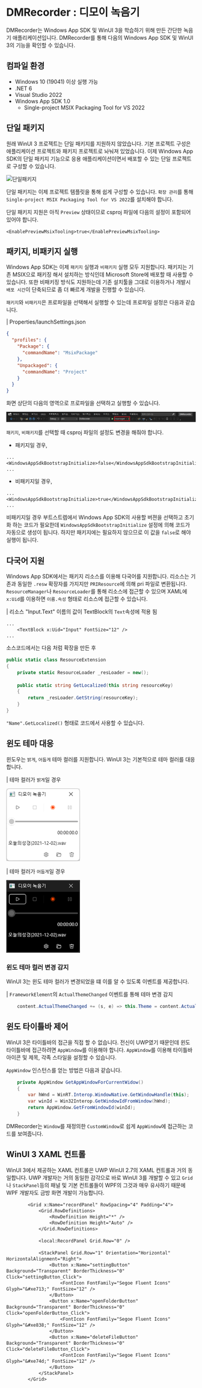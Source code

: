 # DMRecorder : 디모이 녹음기

DMRecorder는 Windows App SDK 및 WinUI 3을 학습하기 위해 만든 간단한 녹음기 애플리케이션입니다. DMRecorder를 통해 다음의 Windows App SDK 및 WinUI 3의 기능을 확인할 수 있습니다.


## 컴파일 환경

- Windows 10 (19041) 이상 실행 가능
- .NET 6
- Visual Studio 2022
- Windows App SDK 1.0
   - Single-project MSIX Packaging Tool for VS 2022


## 단일 패키지

원래 WinUI 3 프로젝트는 단일 패키지를 지원하지 않았습니다. 기본 프로젝트 구성은 애플리케이션 프로젝트와 패키지 프로젝트로 놔눠져 있었습니다. 이제 Windows App SDK의 단일 패키지 기능으로 응용 애플리케이션이면서 배포할 수 있는 단일 프로젝트로 구성할 수 있습니다.

![단일패키지](https://docs.microsoft.com/ko-kr/windows/apps/windows-app-sdk/images/single-project-overview.png)

단일 패키지는 이제 프로젝트 템플릿을 통해 쉽게 구성할 수 있습니다. `확장 관리`를 통해 `Single-project MSIX Packaging Tool for VS 2022`를 설치해야 합니다.

단일 패키지 지원은 아직 `Preview` 상태이므로 csproj 파일에 다음의 설정이 포함되어 있어야 합니다.

```xaml
<EnablePreviewMsixTooling>true</EnablePreviewMsixTooling>
```


## 패키지, 비패키지 실행

Windows App SDK는 이제 `패키지` 실행과 `비패키지` 실행 모두 지원합니다. 패키지는 기존 MSIX으로 패키징 해서 설치하는 방식인데 Microsoft Store에 배포할 때 사용할 수 있습니다. 또한 비패키징 방식도 지원하는데 기존 설치툴을 그대로 이용하거나 개발시 `배포 시간`이 단축되므로 좀 더 빠르게 개발을 진행할 수 있습니다.

`패키지`와 `비패키지`은 프로파일을 선택해서 실행할 수 있는데 프로파일 설정은 다음과 같습니다.

| Properties/launchSettings.json
```json
{
  "profiles": {
    "Package": {
      "commandName": "MsixPackage"
    },
    "Unpackaged": {
      "commandName": "Project"
    }
  }
}
```

화면 상단의 다음의 영역으로 프로파일을 선택하고 실행할 수 있습니다.

![프로파일 선택](images/profile1.png)

`패키지`, `비패키지`를 선택할 때 csproj 파일의 설정도 변경을 해줘야 합니다.

- 패키지일 경우,
```xaml
...
<WindowsAppSdkBootstrapInitialize>false</WindowsAppSdkBootstrapInitialize>
...
```

- 비패키지일 경우,
```xaml
...
<WindowsAppSdkBootstrapInitialize>true</WindowsAppSdkBootstrapInitialize>
...
```

비패키지일 경우 부트스트렙에서 Windows App SDK의 사용할 버젼을 선택하고 초기화 하는 코드가 필요한데 `WindowsAppSdkBootstrapInitialize` 설정에 의해 코드가 자동으로 생성이 됩니다. 하지만 패키지에는 필요하지 않으므로 이 값을 `false`로 해야 실행이 됩니다.


## 다국어 지원

Windows App SDK에서는 패키지 리소스를 이용해 다국어를 지원합니다. 리소스는 기존과 동일한 `.resw` 확장자를 가지지만 `PRIResource`에 의해 pri 파일로 변환됩니다. `ResourceManager`나 `ResourceLoader`를 통해 리소스에 접근할 수 있으며 XAML에 `x:Uid`를 이용하면 `이름.속성` 형태로 리소스에 접근할 수 있습니다.

| 리소스 "Input.Text" 이름의 값이 TextBlock의 `Text`속성에 적용 됨
```xaml
...
    <TextBlock x:Uid="Input" FontSize="12" />
...
```

소스코드에서는 다음 처럼 확장을 만든 후

```csharp
public static class ResourceExtension
{
    private static ResourceLoader _resLoader = new();

    public static string GetLocalized(this string resourceKey)
    {
        return _resLoader.GetString(resourceKey);
    }
}
```

`"Name".GetLocalized()` 형태로 코드에서 사용할 수 있습니다.


## 윈도 테마 대응

윈도우는 `밝게`, `어둡게` 테마 컬러를 지원합니다. WinUI 3는 기본적으로 테마 컬러를 대응합니다.

| 테마 컬러가 `밝게`일 경우

![밝은 테마](images/light.png)

| 테마 컬러가 `어둡게`일 경우

![어두운 테마](images/dark.png)


### 윈도 테마 컬러 변경 감지

WinUI 3는 윈도 테마 컬러가 변경되었을 떄 이를 알 수 있도록 이벤트를 제공합니다.

| `FrameworkElement`의 `ActualThemeChanged` 이벤트를 통해 테마 변경 감지
```csharp
    content.ActualThemeChanged += (s, e) => this.Theme = content.ActualTheme;
```


## 윈도 타이틀바 제어

WinUI 3은 타이틀바의 접근을 직접 할 수 없습니다. 전신이 UWP였기 때문인데 윈도 타이틀바에 접근하려면 `AppWindow`를 이용해야 합니다. `AppWindow`를 이용해 타이틀바 아이콘 및 제목, 각족 스타일을 설정할 수 있습니다.

`AppWindow` 인스턴스를 얻는 방법은 다음과 같습니다.

```csharp
    private AppWindow GetAppWindowForCurrentWidow()
    {
        var hWnd = WinRT.Interop.WindowNative.GetWindowHandle(this);
        var winId = Win32Interop.GetWindowIdFromWindow(hWnd);
        return AppWindow.GetFromWindowId(winId);
    }
```

DMRecorder는 `Window`를 재정의한 `CustomWindow`로 쉽게 `AppWindow`에 접근하는 코드를 보여줍니다.


## WinUI 3 XAML 컨트롤

WinUI 3에서 제공하는 XAML 컨트롤은 UWP WinUI 2.7의 XAML 컨트롤과 거의 동일합니다. UWP 개발자는 거의 동일한 감각으로 바로 WinUI 3를 개발할 수 있고 `Grid`나 `StackPanel`등의 패널 및 기본 컨트롤들이 WPF의 그것과 매우 유사하기 때문에 WPF 개발자도 금방 화면 개발이 가능합니다.

```xaml
        <Grid x:Name="recordPanel" RowSpacing="4" Padding="4">
            <Grid.RowDefinitions>
                <RowDefinition Height="*" />
                <RowDefinition Height="Auto" />
            </Grid.RowDefinitions>

            <local:RecordPanel Grid.Row="0" />

            <StackPanel Grid.Row="1" Orientation="Horizontal" HorizontalAlignment="Right">
                <Button x:Name="settingButton"  Background="Transparent" BorderThickness="0" Click="settingButton_Click">
                    <FontIcon FontFamily="Segoe Fluent Icons" Glyph="&#xe713;" FontSize="12" />
                </Button>
                <Button x:Name="openFolderButton" Background="Transparent" BorderThickness="0" Click="openFolderButton_Click">
                    <FontIcon FontFamily="Segoe Fluent Icons" Glyph="&#xe838;" FontSize="12" />
                </Button>
                <Button x:Name="deleteFileButton" Background="Transparent" BorderThickness="0" Click="deleteFileButton_Click">
                    <FontIcon FontFamily="Segoe Fluent Icons" Glyph="&#xe74d;" FontSize="12" />
                </Button>
            </StackPanel>
        </Grid>
```
